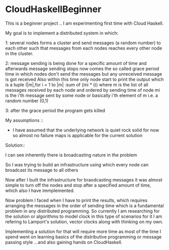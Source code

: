 # CloudHaskellBeginner

This is a beginner project .. I am experimenting first time with Cloud Haskell.

My goal is to implement a distributed system in which:

1: several nodes forms a cluster and send messages (a random number) to each other 
   such that messages from each nodes reaches every other node in the cluster.

2: message sending is being done for a specific amount of time and afterwards message sending stops
   now comes the so called grace period time in which nodes don't send the messages but any unreceived
   message is got received
   Also within this time only node start to print the output which is a tuple
    (|m|,for i = 1 to |m| :sum of {mi * i})
    where
     m is the list of all messages received by each node and ordered by sending time of node
     mi is the i'th message sent by some node or basically i'th element of m i.e. a random number (0,1)

3: after the grace period the program gets killed

My assumptions ::
 
 * I have assumed that the underlying network is quiet rock solid for now
   so almost no failure maps is applicable for the current solution


Solution::

I can see inherently there is broadcasting nature in the problem

So I was trying to build an infrastructure using which every node can broadcast its message to all others

Now after I built the infrastructure for braodcasting messages it was almost simple to turn off the nodes
and stop after a specified amount of time, which also I have immplemented.

Now problem I faced when I have to print the results, which requires arranging 
the messages in the order of sending time which is a fundamental problem in any
distributed programming. So currently I am researching for the solution or 
algorithms to model clock in this type of scenarios for it I am refering to 
Lamport's solution, vector clocks  along with thinking on my own.

Implementing a solution for that will require more time as most of the time I
spend went on learning basics of the distributive programming or message 
passing style ...and also gaining hands on CloudHaskell.




